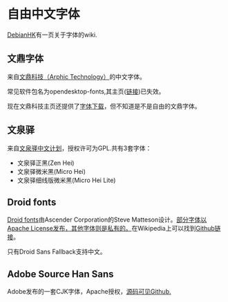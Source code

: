 自由中文字体
============

[DebianHK](http://wiki.debian.org.hk/w/Fonts)有一页关于字体的wiki.

文鼎字体
--------

来自[文鼎科技（Arphic Technology）](http://www.arphic.com.tw/)的中文字体。

常见软件包名为opendesktop-fonts,其主页([链接](http://www.opendesktop.org.tw/))已失效。

现在文鼎科技主页还提供了[字体下载](http://www.arphic.com.tw/zh-tw/support/index#download/4)，但不知道是不是自由的文鼎字体。

文泉驿
------

来自[文泉驿中文计划](http://wenq.org)，授权许可为GPL.共有3套字体：

- 文泉驿正黑(Zen Hei)
- 文泉驿微米黑(Micro Hei)
- 文泉驿细线版微米黑(Micro Hei Lite)

Droid fonts
-----------

[Droid fonts](http://www.droidfonts.com/)由Ascender Corporation的Steve Matteson设计。[部分字体以Apache License发布，其他字体则是私有的。][for-devel]在Wikipedia上可以找到[Github链接](https://github.com/android/platform_frameworks_base/tree/master/data/fonts)。

只有Droid Sans Fallback支持中文。

[for-devel]: http://www.droidfonts.com/droidfonts/customversions/

Adobe Source Han Sans
---------------------

Adobe发布的一套CJK字体，Apache授权，[源码可见Github.](https://github.com/adobe-fonts/source-han-sans)

